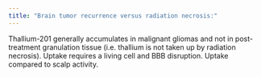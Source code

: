 ```yaml
---
title: "Brain tumor recurrence versus radiation necrosis:"
---
```

Thallium-201 generally accumulates in malignant gliomas and not in post-treatment granulation tissue (i.e. thallium is not taken up by radiation necrosis). Uptake requires a living cell and BBB disruption. Uptake compared to scalp activity.

